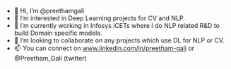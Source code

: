 - 👋 Hi, I’m @preethamgali
- 👀 I’m interested in Deep Learning projects for CV and NLP.
- 🌱 I’m currently working in Infosys iCETs where I do NLP related R&D to build Domain specific models.
- 💞️ I’m looking to collaborate on any projects which use DL for NLP or CV.
- 📫 You can connect on www.linkedin.com/in/preetham-gali or @Preetham_Gali (twitter)

<!---
preethamgali/preethamgali is a ✨ special ✨ repository because its `README.md` (this file) appears on your GitHub profile.
You can click the Preview link to take a look at your changes.
--->
